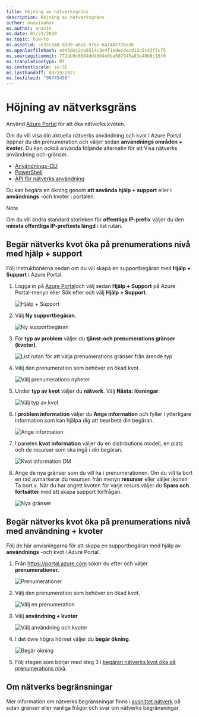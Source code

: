 ```yaml
---
title: Höjning av nätverksgräns
description: Höjning av nätverksgräns
author: anavinahar
ms.author: anavin
ms.date: 01/23/2020
ms.topic: how-to
ms.assetid: ce37c848-ddd9-46ab-978e-6a1445728a3b
ms.openlocfilehash: e945dec2ce8514c3e4f1edecdecd13c5c43f7c75
ms.sourcegitcommit: 772eb9c6684dd4864e0ba507945a83e48b8c16f0
ms.translationtype: MT
ms.contentlocale: sv-SE
ms.lasthandoff: 03/19/2021
ms.locfileid: "96745459"
---
```

# <a name="networking-limit-increase"></a>Höjning av nätverksgräns

Använd [Azure Portal](https://portal.azure.com) för att öka nätverks kvoten.

Om du vill visa din aktuella nätverks användning och kvot i Azure Portal öppnar du din prenumeration och väljer sedan **användnings områden + kvoter**. Du kan också använda följande alternativ för att Visa nätverks användning och-gränser.

* [Användnings-CLI](/cli/azure/network#az-network-list-usages)
* [PowerShell](/powershell/module/azurerm.network/get-azurermnetworkusage)
* [API för nätverks användning](/rest/api/virtualnetwork/virtualnetworks/listusage)

Du kan begära en ökning genom **att använda hjälp + support** eller i **användnings** -och kvoter i portalen.

> [!Note]
> Om du vill ändra standard storleken för **offentliga IP-prefix** väljer du den **minsta offentliga IP-prefixets längd** i list rutan.

## <a name="request-networking-quota-increase-at-subscription-level-using-help--support"></a>Begär nätverks kvot öka på prenumerations nivå med hjälp + support

Följ instruktionerna nedan om du vill skapa en supportbegäran med **Hjälp + Support** i Azure Portal.

1. Logga in på [Azure Portal](https://portal.azure.com)och välj sedan **Hjälp + Support** på Azure Portal-menyn eller Sök efter och välj **Hjälp + Support**.

    ![Hjälp + Support](./media/networking-quota-request/help-plus-support.png)

1. Välj **Ny supportbegäran**.

    ![Ny supportbegäran](./media/networking-quota-request/new-support-request.png)

1. För **typ av problem** väljer du **tjänst-och prenumerations gränser (kvoter)**.

    ![List rutan för att välja prenumerations gränser från ärende typ](./media/networking-quota-request/select-quota-issue-type.png)

1. Välj den prenumeration som behöver en ökad kvot.

    ![Välj prenumerations nyheter](./media/networking-quota-request/select-subscription-support-request.png)

1. Under **typ av kvot** väljer du **nätverk**. Välj **Nästa: lösningar**.

    ![Välj typ av kvot](./media/networking-quota-request/select-quota-type-network.png)

1. I **problem information** väljer du **Ange information** och fyller i ytterligare information som kan hjälpa dig att bearbeta din begäran.

    ![Ange information](./media/networking-quota-request/provide-details-link.png)

1. I panelen **kvot information** väljer du en distributions modell, en plats och de resurser som ska ingå i din begäran.

    ![Kvot information DM](./media/networking-quota-request/quota-details-network.png)

1. Ange de nya gränser som du vill ha i prenumerationen. Om du vill ta bort en rad avmarkerar du resursen från menyn **resurser** eller väljer ikonen Ta bort x. När du har angett kvoten för varje resurs väljer du **Spara och fortsätter** med att skapa support förfrågan.

    ![Nya gränser](./media/networking-quota-request/network-new-limits.png)

## <a name="request-networking-quota-increase-at-subscription-level-using-usages--quotas"></a>Begär nätverks kvot öka på prenumerations nivå med användning + kvoter

Följ de här anvisningarna för att skapa en supportbegäran med hjälp av **användnings** -och kvot i Azure Portal.

1. Från https://portal.azure.com söker du efter och väljer **prenumerationer**.

    ![Prenumerationer](./media/networking-quota-request/search-for-suscriptions.png)

1. Välj den prenumeration som behöver en ökad kvot.

    ![Välj en prenumeration](./media/networking-quota-request/select-subscription-change-quota.png)

1. Välj **användning + kvoter**

    ![Välj användning och kvoter](./media/networking-quota-request/select-usage-plus-quotas.png)

1. I det övre högra hörnet väljer du **begär ökning**.

    ![Begär ökning](./media/networking-quota-request/request-increase-from-subscription.png)

1. Följ stegen som börjar med steg 3 i [begäran nätverks kvot öka på prenumerations nivå](#request-networking-quota-increase-at-subscription-level-using-help--support).

## <a name="about-networking-limits"></a>Om nätverks begränsningar

Mer information om nätverks begränsningar finns i [avsnittet nätverk](../../azure-resource-manager/management/azure-subscription-service-limits.md#networking-limits) på sidan gränser eller vanliga frågor och svar om nätverks begränsningar.
